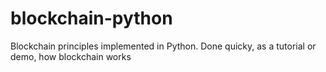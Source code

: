 # blockchain-python

Blockchain principles implemented in Python.
Done quicky, as a tutorial or demo, how blockchain works
